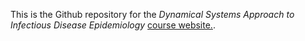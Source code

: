 This is the Github repository for the _Dynamical Systems Approach to Infectious Disease Epidemiology_ [course website.](https://andreashandel.github.io/DSAIDEcourse/). 


